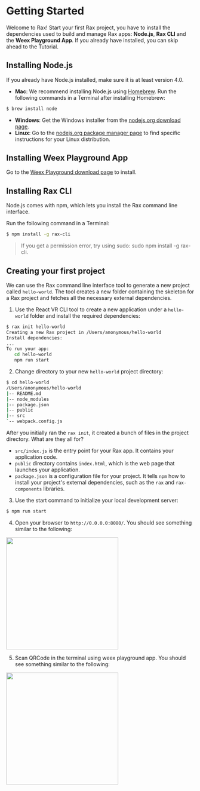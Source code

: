 # Getting Started

Welcome to Rax! Start your first Rax project, you have to install the dependencies used to build and manage Rax apps: **Node.js**, **Rax CLI** and the **Weex Playground App**. If you already have installed, you can skip ahead to the Tutorial.

## Installing Node.js

If you already have Node.js installed, make sure it is at least version 4.0.

* **Mac**: We recommend installing Node.js using [Homebrew](http://brew.sh/). Run the following commands in a Terminal after installing Homebrew:
```sh
$ brew install node
```
* **Windows**: Get the Windows installer from the [nodejs.org download page](https://nodejs.org/en/download/).
* **Linux**: Go to the [nodejs.org package manager page](https://nodejs.org/en/download/package-manager/) to find specific instructions for your Linux distribution.

## Installing Weex Playground App

Go to the [Weex Playground download page](http://weex-project.io/download.html) to install.

## Installing Rax CLI

Node.js comes with npm, which lets you install the Rax command line interface.

Run the following command in a Terminal:
```sh
$ npm install -g rax-cli
```

> If you get a permission error, try using sudo: sudo npm install -g rax-cli.


## Creating your first project

We can use the Rax command line interface tool to generate a new project called `hello-world`. The tool creates a new folder containing the skeleton for a Rax project and fetches all the necessary external dependencies.

1. Use the React VR CLI tool to create a new application under a `hello-world` folder and install the required dependencies:
```sh
$ rax init hello-world
Creating a new Rax project in /Users/anonymous/hello-world
Install dependencies:
...
To run your app:
   cd hello-world
   npm run start
```
2. Change directory to your new `hello-world` project directory:
```sh
$ cd hello-world
/Users/anonymous/hello-world
|-- README.md
|-- node_modules
|-- package.json
|-- public
|-- src
`-- webpack.config.js
```
After you initially ran the `rax init`, it created a bunch of files in the project directory. What are they all for?
  * `src/index.js` is the entry point for your Rax app. It contains your application code.
  * `public` directory contains `index.html`, which is the web page that launches your application.
  * `package.json` is a configuration file for your project. It tells `npm` how to install your project's external dependencies, such as the `rax` and `rax-components` libraries.
3. Use the start command to initialize your local development server:
```sh
$ npm run start
```
4. Open your browser to `http://0.0.0.0:8080/`. You should see something similar to the following:
<img width=300 src="https://cloud.githubusercontent.com/assets/677114/21576099/2e550f2e-cf5f-11e6-98dc-8782af189b84.png">

5. Scan QRCode in the terminal using weex playground app. You should see something similar to the following:
<img width=300 src="https://cloud.githubusercontent.com/assets/677114/21576152/5091487c-cf60-11e6-9440-19eda52d6255.png">
